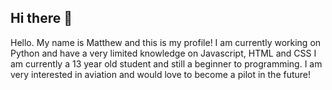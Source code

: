 ## Hi there 👋
Hello. My name is Matthew and this is my profile!
I am currently working on Python and have a very limited knowledge on Javascript, HTML and CSS
I am currently a 13 year old student and still a beginner to programming.
I am very interested in aviation and would love to become a pilot in the future!
